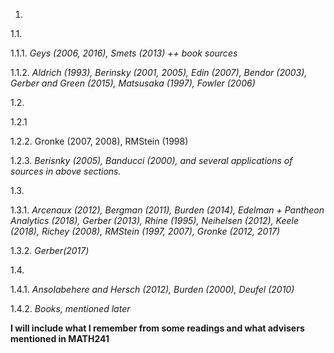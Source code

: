 1.

1.1.

1.1.1. _Geys (2006, 2016), Smets (2013) ++ book sources_ 

1.1.2. _Aldrich (1993), Berinsky (2001, 2005), Edin (2007), Bendor (2003), Gerber and Green (2015), Matsusaka (1997), Fowler (2006)_   

1.2.

1.2.1

1.2.2. Gronke (2007, 2008), RMStein (1998)

1.2.3. _Berisnky (2005), Banducci (2000), and several applications of sources in above sections._  

1.3.

1.3.1. _Arcenaux (2012), Bergman (2011), Burden (2014), Edelman + Pantheon Analytics (2018), Gerber (2013), Rhine (1995), Neihelsen (2012), Keele (2018), Richey (2008), RMStein (1997, 2007), Gronke (2012, 2017)_  

1.3.2. _Gerber(2017)_  

1.4. 

1.4.1. _Ansolabehere and Hersch (2012), Burden (2000), Deufel (2010)_  

1.4.2. _Books, mentioned later_  
  
**I will include what I remember from some readings and what advisers mentioned in MATH241**  

